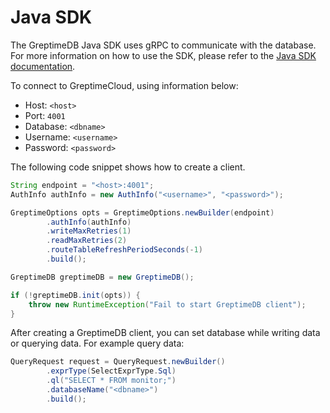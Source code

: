 # Java SDK

The GreptimeDB Java SDK uses gRPC to communicate with the database. For more information on how to use the SDK, please refer to the [Java SDK documentation](https://docs.greptime.com/user-guide/client-libraries/java).

To connect to GreptimeCloud, using information below:

- Host: `<host>`
- Port: `4001`
- Database: `<dbname>`
- Username: `<username>`
- Password: `<password>`

The following code snippet shows how to create a client.

```java
String endpoint = "<host>:4001";
AuthInfo authInfo = new AuthInfo("<username>", "<password>");

GreptimeOptions opts = GreptimeOptions.newBuilder(endpoint)
        .authInfo(authInfo)
        .writeMaxRetries(1)
        .readMaxRetries(2)
        .routeTableRefreshPeriodSeconds(-1)
        .build();

GreptimeDB greptimeDB = new GreptimeDB();

if (!greptimeDB.init(opts)) {
    throw new RuntimeException("Fail to start GreptimeDB client");
}
```

After creating a GreptimeDB client, you can set database while writing data or querying data. For example query data:

```java
QueryRequest request = QueryRequest.newBuilder()
        .exprType(SelectExprType.Sql)
        .ql("SELECT * FROM monitor;")
        .databaseName("<dbname>")
        .build();
```
